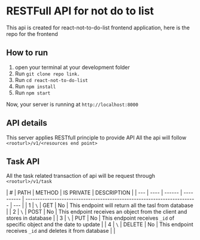 # RESTFull API for not do to list

This api is created for react-not-to-do-list frontend application, here is the repo for the frontend

## How to run

1. open your terminal at your development folder
2. Run `git clone repo link.`
3. Run `cd react-not-to-do-list`
4. Run `npm install`
5. Run `npm start`

Now, your server is running at `http://localhost:8000`

## API details

This server applies RESTfull principle to provide API
All the api will follow `<rooturl>/v1/<resources end point>`

## Task API

All the task related transaction of api will be request through `<rooturl>/v1/task`

| #   | PATH | METHOD | IS PRIVATE | DESCRIPTION                                                             |
| --- | ---- | ------ | ---------- | ----------------------------------------------------------------------- | --- |
| 1   | `\`  | GET    | No         | This endpoint will return all the tasl from database                    |
| 2   | `\`  | POST   | No         | This endpoint receives an object from the client and stores in database |
| 3   | `\`  | PUT    | No         | This endpoint receives `_id` of specific object and the date to update  |
| 4   | `\`  | DELETE | No         | This endpoint receives `_id` and deletes it from database               |     |
